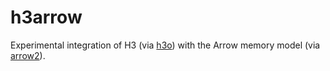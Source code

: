 # h3arrow

Experimental integration of H3 (via [h3o](https://github.com/HydroniumLabs/h3o)) with the Arrow memory model (via [arrow2](https://github.com/jorgecarleitao/arrow2)).

